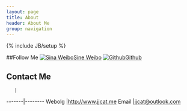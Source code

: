 ```yaml
---
layout: page
title: About
header: About Me
group: navigation
---
```

{% include JB/setup %}

##Follow Me
[![Sina Weibo](image/About/weibo.ico)](http://weibo.com/jiejieup)[Sine Weibo](http://weibo.com/jiejieup)
[![Github](image/About/github.ico)](http://github.com/jjcat)[Github](http://github.com/jjcat)

## Contact Me
       |
-------|--------
Webolg |http://www.jjcat.me
Email  |jjcat@outlook.com











